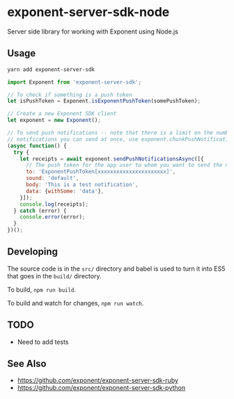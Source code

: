 # exponent-server-sdk-node
Server side library for working with Exponent using Node.js

## Usage

```bash
yarn add exponent-server-sdk
```

```js
import Exponent from 'exponent-server-sdk';

// To check if something is a push token
let isPushToken = Exponent.isExponentPushToken(somePushToken);

// Create a new Exponent SDK client
let exponent = new Exponent();

// To send push notifications -- note that there is a limit on the number of
// notifications you can send at once, use exponent.chunkPushNotifications()
(async function() {
  try {
    let receipts = await exponent.sendPushNotificationsAsync([{
      // The push token for the app user to whom you want to send the notification
      to: 'ExponentPushToken[xxxxxxxxxxxxxxxxxxxxxx]',
      sound: 'default',
      body: 'This is a test notification',
      data: {withSome: 'data'},
    }]);
    console.log(receipts);
  } catch (error) {
    console.error(error);
  }
})();
```

## Developing

The source code is in the `src/` directory and babel is used to turn it into ES5 that goes in the `build/` directory.

To build, `npm run build`.

To build and watch for changes, `npm run watch`.

## TODO

  * Need to add tests

## See Also

  * https://github.com/exponent/exponent-server-sdk-ruby
  * https://github.com/exponent/exponent-server-sdk-python
